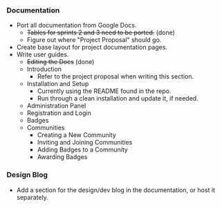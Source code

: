 ### Documentation

* Port all documentation from Google Docs.
    * <del>Tables for sprints 2 and 3 need to be ported.</del> (done)
    * Figure out where "Project Proposal" should go.
* Create base layout for project documentation pages.
* Write user guides.
    * <del>Editing the Docs</del> (done)
    * Introduction
        * Refer to the project proposal when writing this section.
    * Installation and Setup
        * Currently using the README found in the repo.
        * Run through a clean installation and update it, if needed.
    * Administration Panel
    * Registration and Login
    * Badges
    * Communities
        * Creating a New Community
        * Inviting and Joining Communities
        * Adding Badges to a Community
        * Awarding Badges

### Design Blog

* Add a section for the design/dev blog in the documentation, or host it separately.
